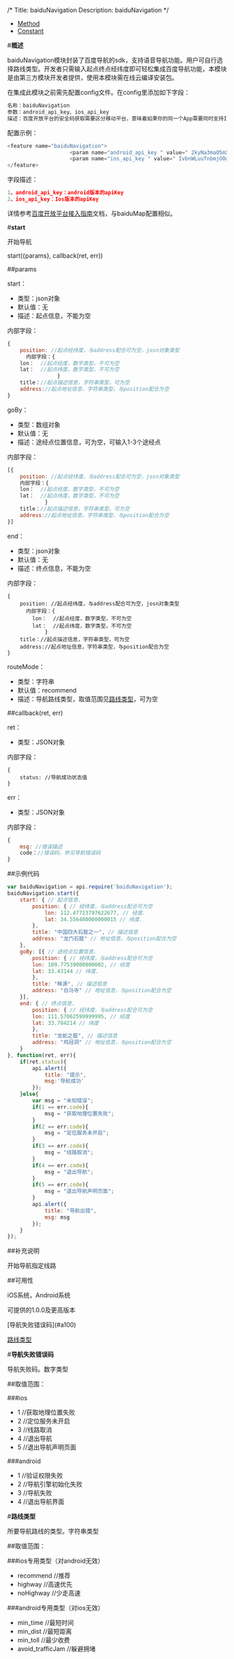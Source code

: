 /*
Title: baiduNavigation
Description: baiduNavigation
*/

<ul id="tab" class="clearfix">
	<li class="active"><a href="#method-content">Method</a></li>
	<li><a href="#const-content">Constant</a></li>
</ul>
<div id="method-content">

<div class="outline">

</div>

#**概述**

baiduNavigation模块封装了百度导航的sdk，支持语音导航功能。用户可自行选择路线类型。开发者只需输入起点终点经纬度即可轻松集成百度导航功能，本模块是由第三方模块开发者提供，使用本模块需在线云编译安装包。

在集成此模块之前需先配置config文件。在config里添加如下字段：

```js
名称：baiduNavigation
参数：android_api_key、ios_api_key
描述：百度开放平台的安全码获取需要区分移动平台，意味着如果你的同一个App需要同时支持IOS和Android平台，那么，您必须为这两个平台单独申请apiKey，即同一个App申请两个apiKey，并将这两个apiKey同时配置在config文件中。	
```

配置示例：

```js
<feature name="baiduNavigation">
					<param name="android_api_key " value=" 2kyNa3maO5mXcASnUe5EwVoM " />
					<param name="ios_api_key " value=" IvbnWLuuTnbmjOOg17zpbe0O " />
</feature>
```

字段描述：

```js
1、android_api_key：android版本的apiKey
2、ios_api_key：Ios版本的apiKey
```

详情参考[百度开放平台接入指南](http://docs.apicloud.com/APICloud/%E5%BC%80%E6%94%BE%E5%B9%B3%E5%8F%B0%E6%8E%A5%E5%85%A5%E6%8C%87%E5%8D%97/baidu)文档，与baiduMap配置相似。


#**start**<div id="a1"></div>

开始导航

start({params}, callback(ret, err))

##params

start：

- 类型：json对象
- 默认值：无
- 描述：起点信息，不能为空

内部字段：

```js
{
    position: //起点经纬度，与address配合可为空，josn对象类型
      内部字段：{
	lon：  //起点经度，数字类型，不可为空
	lat：  //起点纬度，数字类型，不可为空
				}
    title：//起点描述信息，字符串类型，可为空
    address://起点地址信息，字符串类型，与position配合为空
}
```

goBy：

- 类型：数组对象
- 默认值：无
- 描述：途经点位置信息，可为空，可输入1-3个途经点

内部字段：

```js
[{
	position: //起点经纬度，与address配合可为空，josn对象类型
	内部字段：{
	lon：  //起点经度，数字类型，不可为空
	lat：  //起点纬度，数字类型，不可为空
			}
    title：//起点描述信息，字符串类型，可为空
    address://起点地址信息，字符串类型，与position配合为空
}]
```

end：

- 类型：json对象
- 默认值：无
- 描述：终点信息，不能为空

内部字段：

```
{
	position: //起点经纬度，与address配合可为空，josn对象类型
      内部字段：{
		lon：  //起点经度，数字类型，不可为空
		lat：  //起点纬度，数字类型，不可为空
			}
    title：//起点描述信息，字符串类型，可为空
    address://起点地址信息，字符串类型，与position配合为空
}
```

routeMode：

- 类型：字符串
- 默认值：recommend
- 描述：导航路线类型，取值范围见[路线类型](!Constant)，可为空

##callback(ret, err)

ret：

- 类型：JSON对象

内部字段：

```
{
	status: //导航成功状态值
}
```

err：

- 类型：JSON对象

内部字段：

```js
{
	msg: //错误描述
	code：//错误码，参见导航错误码
}
```

##示例代码

```js
var baiduNavigation = api.require('baiduNavigation');
baiduNavigation.start({
    start: { // 起点信息.
        position: { // 经纬度，与address配合可为空
			lon: 112.47723797622677, // 经度.
			lat: 34.556480000000015 // 纬度.
        },
        title: "中国四大石窟之一", // 描述信息
        address: "龙门石窟" // 地址信息，与position配合为空
    },
	goBy: [{ // 途经点位置信息.
        position: { // 经纬度，与address配合可为空
		lon: 109.77539000000002, // 经度
		lat: 33.43144 // 纬度.
        },
        title: "释源", // 描述信息
        address: "白马寺" // 地址信息，与position配合为空
    }],
    end: { // 终点信息.
        position: { // 经纬度，与address配合可为空
		lon: 111.57062599999995, // 经度
		lat: 33.784214 // 纬度
        },
        title: "龙蛇之窟", // 描述信息
        address: "鸡冠洞" // 地址信息，与position配合为空
    }
}, function(ret, err){
	if(ret.status){
		api.alert({
            title: "提示",
			msg:'导航成功'
        });
    }else{
        var msg = "未知错误";
        if(1 == err.code){
            msg = "获取地理位置失败";
        }
        if(2 == err.code){
            msg = "定位服务未开启";
        }
        if(3 == err.code){
            msg = "线路取消";
        }
        if(4 == err.code){
            msg = "退出导航";
        }
        if(5 == err.code){
            msg = "退出导航声明页面";
        }
        api.alert({
            title: "导航出错",
            msg: msg
        });
    }
});
```

##补充说明

开始导航指定线路

##可用性

iOS系统，Android系统

可提供的1.0.0及更高版本
</div>

<div id="const-content">
<div class="outline">
[导航失败错误码](#a100)

[路线类型](#a101)
</div>

#**导航失败错误码**<div id="a100"></div>

导航失败码。数字类型

##取值范围：

###ios
- 1		//获取地理位置失败
- 2		//定位服务未开启
- 3		//线路取消
- 4		//退出导航
- 5		//退出导航声明页面

###android
- 1		//验证权限失败
- 2		//导航引擎初始化失败
- 3		//导航失败
- 4		//退出导航界面

#**路线类型**<div id="a101"></div>

所要导航路线的类型。字符串类型

##取值范围：

###ios专用类型（对android无效）
- recommend            //推荐
- highway              //高速优先
- noHighway            //少走高速

###android专用类型（对ios无效）
- min_time		//最短时间
- min_dist		//最短距离
- min_toll		//最少收费
- avoid_trafficJam		//躲避拥堵
